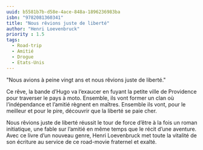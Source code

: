 ```yaml
---
uuid: b5581b7b-d58e-4ace-848a-1896236983ba
isbn: "9782081360341"
title: "Nous rêvions juste de liberté"
author: "Henri Loevenbruck"
priority : 1.5
tags:
  - Road-trip
  - Amitié
  - Drogue
  - Etats-Unis
---
```


"Nous avions à peine vingt ans et nous rêvions juste de liberté."

Ce rêve, la bande d’Hugo va l’exaucer en fuyant la petite ville de Providence pour traverser le pays à moto. Ensemble, ils vont former un clan où l’indépendance et l’amitié règnent en maîtres. Ensemble ils vont, pour le meilleur et pour le pire, découvrir que la liberté se paie cher.

Nous rêvions juste de liberté réussit le tour de force d’être à la fois un roman initiatique, une fable sur l’amitié en même temps que le récit d’une aventure. Avec ce livre d’un nouveau genre, Henri Loevenbruck met toute la vitalité de son écriture au service de ce road-movie fraternel et exalté.
